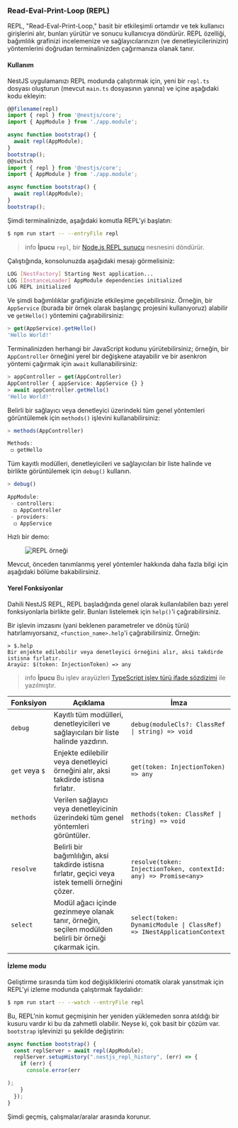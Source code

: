 ### Read-Eval-Print-Loop (REPL)

REPL, "Read-Eval-Print-Loop," basit bir etkileşimli ortamdır ve tek kullanıcı girişlerini alır, bunları yürütür ve sonucu kullanıcıya döndürür. REPL özelliği, bağımlılık grafinizi incelemenize ve sağlayıcılarınızın (ve denetleyicilerinizin) yöntemlerini doğrudan terminalinizden çağırmanıza olanak tanır.

#### Kullanım

NestJS uygulamanızı REPL modunda çalıştırmak için, yeni bir `repl.ts` dosyası oluşturun (mevcut `main.ts` dosyasının yanına) ve içine aşağıdaki kodu ekleyin:

```typescript
@@filename(repl)
import { repl } from '@nestjs/core';
import { AppModule } from './app.module';

async function bootstrap() {
  await repl(AppModule);
}
bootstrap();
@@switch
import { repl } from '@nestjs/core';
import { AppModule } from './app.module';

async function bootstrap() {
  await repl(AppModule);
}
bootstrap();
```

Şimdi terminalinizde, aşağıdaki komutla REPL'yi başlatın:

```bash
$ npm run start -- --entryFile repl
```

> info **İpucu** `repl`, bir [Node.js REPL sunucu](https://nodejs.org/api/repl.html) nesnesini döndürür.

Çalıştığında, konsolunuzda aşağıdaki mesajı görmelisiniz:

```bash
LOG [NestFactory] Starting Nest application...
LOG [InstanceLoader] AppModule dependencies initialized
LOG REPL initialized
```

Ve şimdi bağımlılıklar grafiğinizle etkileşime geçebilirsiniz. Örneğin, bir `AppService` (burada bir örnek olarak başlangıç projesini kullanıyoruz) alabilir ve `getHello()` yöntemini çağırabilirsiniz:

```typescript
> get(AppService).getHello()
'Hello World!'
```

Terminalinizden herhangi bir JavaScript kodunu yürütebilirsiniz; örneğin, bir `AppController` örneğini yerel bir değişkene atayabilir ve bir asenkron yöntemi çağırmak için `await` kullanabilirsiniz:

```typescript
> appController = get(AppController)
AppController { appService: AppService {} }
> await appController.getHello()
'Hello World!'
```

Belirli bir sağlayıcı veya denetleyici üzerindeki tüm genel yöntemleri görüntülemek için `methods()` işlevini kullanabilirsiniz:

```typescript
> methods(AppController)

Methods:
 ◻ getHello
```

Tüm kayıtlı modülleri, denetleyicileri ve sağlayıcıları bir liste halinde ve birlikte görüntülemek için `debug()` kullanın.

```typescript
> debug()

AppModule:
 - controllers:
  ◻ AppController
 - providers:
  ◻ AppService
```

Hızlı bir demo:

<figure><img src="/assets/repl.gif" alt="REPL örneği" /></figure>

Mevcut, önceden tanımlanmış yerel yöntemler hakkında daha fazla bilgi için aşağıdaki bölüme bakabilirsiniz.

#### Yerel Fonksiyonlar

Dahili NestJS REPL, REPL başladığında genel olarak kullanılabilen bazı yerel fonksiyonlarla birlikte gelir. Bunları listelemek için `help()`'i çağırabilirsiniz.

Bir işlevin imzasını (yani beklenen parametreler ve dönüş türü) hatırlamıyorsanız, `<function_name>.help`'i çağırabilirsiniz.
Örneğin:

```text
> $.help
Bir enjekte edilebilir veya denetleyici örneğini alır, aksi takdirde istisna fırlatır.
Arayüz: $(token: InjectionToken) => any
```

> info **İpucu** Bu işlev arayüzleri [TypeScript işlev türü ifade sözdizimi](https://www.typescriptlang.org/docs/handbook/2/functions.html#function-type-expressions) ile yazılmıştır.

| Fonksiyon   | Açıklama                                                      | İmza                                                                 |
| ----------- | ------------------------------------------------------------- | --------------------------------------------------------------------- |
| `debug`     | Kayıtlı tüm modülleri, denetleyicileri ve sağlayıcıları bir liste halinde yazdırın. | `debug(moduleCls?: ClassRef \| string) => void`                       |
| `get` veya `$` | Enjekte edilebilir veya denetleyici örneğini alır, aksi takdirde istisna fırlatır.    | `get(token: InjectionToken) => any`                                   |
| `methods`   | Verilen sağlayıcı veya denetleyicinin üzerindeki tüm genel yöntemleri görüntüler.       | `methods(token: ClassRef \| string) => void`                          |
| `resolve`   | Belirli bir bağımlılığın, aksi takdirde istisna fırlatır, geçici veya istek temelli örneğini çözer. | `resolve(token: InjectionToken, contextId: any) => Promise<any>`      |
| `select`    | Modül ağacı içinde gezinmeye olanak tanır, örneğin, seçilen modülden belirli bir örneği çıkarmak için. | `select(token: DynamicModule \| ClassRef) => INestApplicationContext` |

#### İzleme modu

Geliştirme sırasında tüm kod değişikliklerini otomatik olarak yansıtmak için REPL'yi izleme modunda çalıştırmak faydalıdır:

```bash
$ npm run start -- --watch --entryFile repl
```

Bu, REPL'nin komut geçmişinin her yeniden yüklemeden sonra atıldığı bir kusuru vardır ki bu da zahmetli olabilir.
Neyse ki, çok basit bir çözüm var. `bootstrap` işlevinizi şu şekilde değiştirin:

```typescript
async function bootstrap() {
  const replServer = await repl(AppModule);
  replServer.setupHistory(".nestjs_repl_history", (err) => {
    if (err) {
      console.error(err

);
    }
  });
}
```

Şimdi geçmiş, çalışmalar/aralar arasında korunur.